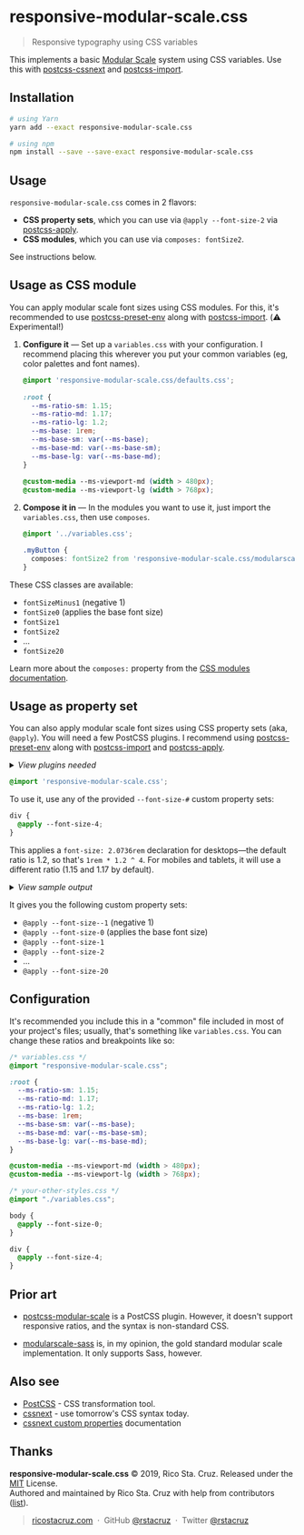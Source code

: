 # responsive-modular-scale.css

> Responsive typography using CSS variables

This implements a basic [Modular Scale](http://www.modularscale.com/) system using CSS variables. Use this with [postcss-cssnext] and [postcss-import].

[postcss-cssnext]: https://www.npmjs.com/package/postcss-cssnext
[postcss-import]: https://www.npmjs.com/package/postcss-import
[postcss-custom-media]: https://yarnpkg.com/en/package/postcss-custom-media
[postcss-variables]: https://yarnpkg.com/en/package/postcss-variables
[postcss-preset-env]: https://github.com/csstools/postcss-preset-env

## Installation

```bash
# using Yarn
yarn add --exact responsive-modular-scale.css

# using npm
npm install --save --save-exact responsive-modular-scale.css
```

## Usage

`responsive-modular-scale.css` comes in 2 flavors:

- **CSS property sets**, which you can use via `@apply --font-size-2` via [postcss-apply].
- **CSS modules**, which you can use via `composes: fontSize2`.

[postcss-apply]: https://yarnpkg.com/en/package/postcss-apply

See instructions below.

## Usage as CSS module

You can apply modular scale font sizes using CSS modules. For this, it's recommended to use [postcss-preset-env] along with [postcss-import]. (:warning: Experimental!)

1. **Configure it** &mdash; Set up a `variables.css` with your configuration. I recommend placing this wherever you put your common variables (eg, color palettes and font names).

   ```css
   @import 'responsive-modular-scale.css/defaults.css';
  
   :root {
     --ms-ratio-sm: 1.15;
     --ms-ratio-md: 1.17;
     --ms-ratio-lg: 1.2;
     --ms-base: 1rem;
     --ms-base-sm: var(--ms-base);
     --ms-base-md: var(--ms-base-sm);
     --ms-base-lg: var(--ms-base-md);
   }
  
   @custom-media --ms-viewport-md (width > 480px);
   @custom-media --ms-viewport-lg (width > 768px);
   ```

2. **Compose it in** &mdash; In the modules you want to use it, just import the `variables.css`, then use `composes`.

   ```css
   @import '../variables.css';

   .myButton {
     composes: fontSize2 from 'responsive-modular-scale.css/modularscale.module.css';
   }
   ```

These CSS classes are available:

- `fontSizeMinus1` (negative 1)
- `fontSize0` (applies the base font size)
- `fontSize1`
- `fontSize2`
- ...
- `fontSize20`

Learn more about the `composes:` property from the [CSS modules documentation]( https://github.com/css-modules/css-modules#composition).

## Usage as property set

You can also apply modular scale font sizes using CSS property sets (aka, `@apply`). You will need a few PostCSS plugins. I recommend using [postcss-preset-env][postcss-preset-env] along with [postcss-import] and [postcss-apply].

<details>
<summary><em>View plugins needed</em></summary>

| Dependency                                      | Comes with [postcss-cssnext]? | Comes with [postcss-preset-env]? |
| ----------------------------------------------- | ----------------------------- | -------------------------------- |
| [postcss-import] to import CSS files            | -                             | -                                |
| [postcss-apply] for property sets               | :+1:                          | -                                |
| [postcss-custom-media] for custom media queries | :+1:                          | :+1:                             |
| [postcss-variables] for CSS variables           | :+1:                          | :+1:                             |

</details>

```css
@import 'responsive-modular-scale.css';
```

To use it, use any of the provided `--font-size-#` custom property sets:

```css
div {
  @apply --font-size-4;
}
```

This applies a `font-size: 2.0736rem` declaration for desktops—the default ratio is 1.2, so that's `1rem * 1.2 ^ 4`. For mobiles and tablets, it will use a different ratio (1.15 and 1.17 by default).

<details>
<summary><em>View sample output</em></summary>

```css
div {
  font-size: 1.74901rem;
}

@media (min-width: 481px) {
  div {
    font-size: 1.87389rem;
  }
}

@media (min-width: 769px) {
  div {
    font-size: 2.0736rem;
  }
}
```

</details>

It gives you the following custom property sets:

- `@apply --font-size--1` (negative 1)
- `@apply --font-size-0` (applies the base font size)
- `@apply --font-size-1`
- `@apply --font-size-2`
- ...
- `@apply --font-size-20`

## Configuration

It's recommended you include this in a "common" file included in most of your project's files; usually, that's something like `variables.css`. You can change these ratios and breakpoints like so:

```css
/* variables.css */
@import "responsive-modular-scale.css";

:root {
  --ms-ratio-sm: 1.15;
  --ms-ratio-md: 1.17;
  --ms-ratio-lg: 1.2;
  --ms-base: 1rem;
  --ms-base-sm: var(--ms-base);
  --ms-base-md: var(--ms-base-sm);
  --ms-base-lg: var(--ms-base-md);
}

@custom-media --ms-viewport-md (width > 480px);
@custom-media --ms-viewport-lg (width > 768px);
```

```css
/* your-other-styles.css */
@import "./variables.css";

body {
  @apply --font-size-0;
}

div {
  @apply --font-size-4;
}
```

## Prior art

- [postcss-modular-scale](https://www.npmjs.com/package/postcss-modular-scale) is a PostCSS plugin. However, it doesn't support responsive ratios, and the syntax is non-standard CSS.

- [modularscale-sass](https://www.npmjs.com/package/modularscale-sass) is, in my opinion, the gold standard modular scale implementation. It only supports Sass, however.

## Also see

- [PostCSS](http://postcss.org/) - CSS transformation tool.
- [cssnext](http://cssnext.io/) - use tomorrow's CSS syntax today.
- [cssnext custom properties](http://cssnext.io/features/#custom-properties-set-apply) documentation

## Thanks

**responsive-modular-scale.css** © 2019, Rico Sta. Cruz. Released under the [MIT] License.<br>
Authored and maintained by Rico Sta. Cruz with help from contributors ([list][contributors]).

> [ricostacruz.com](http://ricostacruz.com) &nbsp;&middot;&nbsp;
> GitHub [@rstacruz](https://github.com/rstacruz) &nbsp;&middot;&nbsp;
> Twitter [@rstacruz](https://twitter.com/rstacruz)

[mit]: LICENSE.md
[contributors]: http://github.com/rstacruz/responsive-modular-scale.css/contributors
